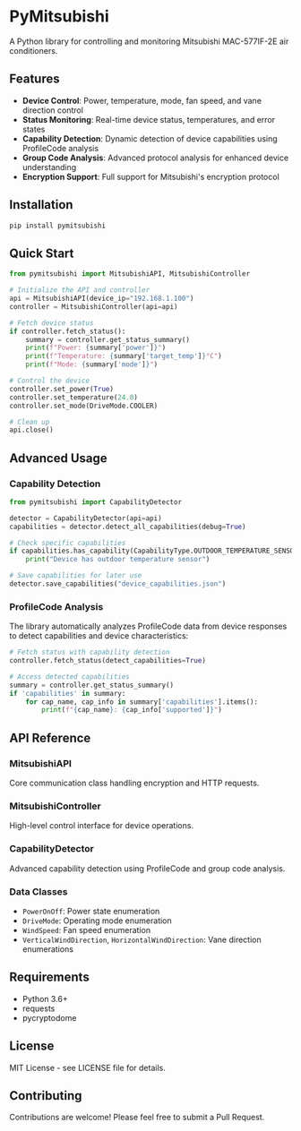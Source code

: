 # PyMitsubishi

A Python library for controlling and monitoring Mitsubishi MAC-577IF-2E air conditioners.

## Features

- **Device Control**: Power, temperature, mode, fan speed, and vane direction control
- **Status Monitoring**: Real-time device status, temperatures, and error states
- **Capability Detection**: Dynamic detection of device capabilities using ProfileCode analysis
- **Group Code Analysis**: Advanced protocol analysis for enhanced device understanding
- **Encryption Support**: Full support for Mitsubishi's encryption protocol

## Installation

```bash
pip install pymitsubishi
```

## Quick Start

```python
from pymitsubishi import MitsubishiAPI, MitsubishiController

# Initialize the API and controller
api = MitsubishiAPI(device_ip="192.168.1.100")
controller = MitsubishiController(api=api)

# Fetch device status
if controller.fetch_status():
    summary = controller.get_status_summary()
    print(f"Power: {summary['power']}")
    print(f"Temperature: {summary['target_temp']}°C")
    print(f"Mode: {summary['mode']}")

# Control the device
controller.set_power(True)
controller.set_temperature(24.0)
controller.set_mode(DriveMode.COOLER)

# Clean up
api.close()
```

## Advanced Usage

### Capability Detection

```python
from pymitsubishi import CapabilityDetector

detector = CapabilityDetector(api=api)
capabilities = detector.detect_all_capabilities(debug=True)

# Check specific capabilities
if capabilities.has_capability(CapabilityType.OUTDOOR_TEMPERATURE_SENSOR):
    print("Device has outdoor temperature sensor")

# Save capabilities for later use
detector.save_capabilities("device_capabilities.json")
```

### ProfileCode Analysis

The library automatically analyzes ProfileCode data from device responses to detect capabilities and device characteristics:

```python
# Fetch status with capability detection
controller.fetch_status(detect_capabilities=True)

# Access detected capabilities
summary = controller.get_status_summary()
if 'capabilities' in summary:
    for cap_name, cap_info in summary['capabilities'].items():
        print(f"{cap_name}: {cap_info['supported']}")
```

## API Reference

### MitsubishiAPI

Core communication class handling encryption and HTTP requests.

### MitsubishiController

High-level control interface for device operations.

### CapabilityDetector

Advanced capability detection using ProfileCode and group code analysis.

### Data Classes

- `PowerOnOff`: Power state enumeration
- `DriveMode`: Operating mode enumeration  
- `WindSpeed`: Fan speed enumeration
- `VerticalWindDirection`, `HorizontalWindDirection`: Vane direction enumerations

## Requirements

- Python 3.6+
- requests
- pycryptodome

## License

MIT License - see LICENSE file for details.

## Contributing

Contributions are welcome! Please feel free to submit a Pull Request.
